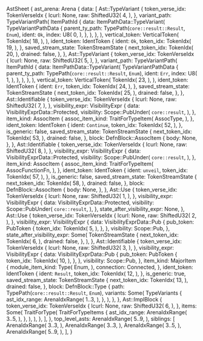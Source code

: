 AstSheet {
    ast_arena: Arena {
        data: [
            Ast::TypeVariant {
                token_verse_idx: TokenVerseIdx {
                    lcurl: None,
                    raw: ShiftedU32(
                        4,
                    ),
                },
                variant_path: TypeVariantPath(
                    ItemPathId {
                        data: ItemPathData::TypeVariant(
                            TypeVariantPathData {
                                parent_ty_path: TypePath(`core::result::Result`, `Enum`),
                                ident: `Ok`,
                                index: U8(
                                    0,
                                ),
                            },
                        ),
                    },
                ),
                vertical_token: VerticalToken(
                    TokenIdx(
                        18,
                    ),
                ),
                ident_token: IdentToken {
                    ident: `Ok`,
                    token_idx: TokenIdx(
                        19,
                    ),
                },
                saved_stream_state: TokenStreamState {
                    next_token_idx: TokenIdx(
                        20,
                    ),
                    drained: false,
                },
            },
            Ast::TypeVariant {
                token_verse_idx: TokenVerseIdx {
                    lcurl: None,
                    raw: ShiftedU32(
                        5,
                    ),
                },
                variant_path: TypeVariantPath(
                    ItemPathId {
                        data: ItemPathData::TypeVariant(
                            TypeVariantPathData {
                                parent_ty_path: TypePath(`core::result::Result`, `Enum`),
                                ident: `Err`,
                                index: U8(
                                    1,
                                ),
                            },
                        ),
                    },
                ),
                vertical_token: VerticalToken(
                    TokenIdx(
                        23,
                    ),
                ),
                ident_token: IdentToken {
                    ident: `Err`,
                    token_idx: TokenIdx(
                        24,
                    ),
                },
                saved_stream_state: TokenStreamState {
                    next_token_idx: TokenIdx(
                        25,
                    ),
                    drained: false,
                },
            },
            Ast::Identifiable {
                token_verse_idx: TokenVerseIdx {
                    lcurl: None,
                    raw: ShiftedU32(
                        7,
                    ),
                },
                visibility_expr: VisibilityExpr {
                    data: VisibilityExprData::Protected,
                    visibility: Scope::PubUnder(
                        `core::result`,
                    ),
                },
                item_kind: AssocItem {
                    assoc_item_kind: TraitForTypeItem(
                        AssocType,
                    ),
                },
                ident_token: IdentToken {
                    ident: `Continue`,
                    token_idx: TokenIdx(
                        52,
                    ),
                },
                is_generic: false,
                saved_stream_state: TokenStreamState {
                    next_token_idx: TokenIdx(
                        53,
                    ),
                    drained: false,
                },
                block: DefnBlock::AssocItem {
                    body: None,
                },
            },
            Ast::Identifiable {
                token_verse_idx: TokenVerseIdx {
                    lcurl: None,
                    raw: ShiftedU32(
                        8,
                    ),
                },
                visibility_expr: VisibilityExpr {
                    data: VisibilityExprData::Protected,
                    visibility: Scope::PubUnder(
                        `core::result`,
                    ),
                },
                item_kind: AssocItem {
                    assoc_item_kind: TraitForTypeItem(
                        AssocFunctionFn,
                    ),
                },
                ident_token: IdentToken {
                    ident: `unveil`,
                    token_idx: TokenIdx(
                        57,
                    ),
                },
                is_generic: false,
                saved_stream_state: TokenStreamState {
                    next_token_idx: TokenIdx(
                        58,
                    ),
                    drained: false,
                },
                block: DefnBlock::AssocItem {
                    body: None,
                },
            },
            Ast::Use {
                token_verse_idx: TokenVerseIdx {
                    lcurl: None,
                    raw: ShiftedU32(
                        1,
                    ),
                },
                visibility_expr: VisibilityExpr {
                    data: VisibilityExprData::Protected,
                    visibility: Scope::PubUnder(
                        `core::result`,
                    ),
                },
                state_after_visibility_expr: None,
            },
            Ast::Use {
                token_verse_idx: TokenVerseIdx {
                    lcurl: None,
                    raw: ShiftedU32(
                        2,
                    ),
                },
                visibility_expr: VisibilityExpr {
                    data: VisibilityExprData::Pub {
                        pub_token: PubToken {
                            token_idx: TokenIdx(
                                5,
                            ),
                        },
                    },
                    visibility: Scope::Pub,
                },
                state_after_visibility_expr: Some(
                    TokenStreamState {
                        next_token_idx: TokenIdx(
                            6,
                        ),
                        drained: false,
                    },
                ),
            },
            Ast::Identifiable {
                token_verse_idx: TokenVerseIdx {
                    lcurl: None,
                    raw: ShiftedU32(
                        3,
                    ),
                },
                visibility_expr: VisibilityExpr {
                    data: VisibilityExprData::Pub {
                        pub_token: PubToken {
                            token_idx: TokenIdx(
                                10,
                            ),
                        },
                    },
                    visibility: Scope::Pub,
                },
                item_kind: MajorItem {
                    module_item_kind: Type(
                        Enum,
                    ),
                    connection: Connected,
                },
                ident_token: IdentToken {
                    ident: `Result`,
                    token_idx: TokenIdx(
                        12,
                    ),
                },
                is_generic: true,
                saved_stream_state: TokenStreamState {
                    next_token_idx: TokenIdx(
                        13,
                    ),
                    drained: false,
                },
                block: DefnBlock::Type {
                    path: TypePath(`core::result::Result`, `Enum`),
                    variants: Some(
                        TypeVariants {
                            ast_idx_range: ArenaIdxRange(
                                1..3,
                            ),
                        },
                    ),
                },
            },
            Ast::ImplBlock {
                token_verse_idx: TokenVerseIdx {
                    lcurl: None,
                    raw: ShiftedU32(
                        6,
                    ),
                },
                items: Some(
                    TraitForType(
                        TraitForTypeItems {
                            ast_idx_range: ArenaIdxRange(
                                3..5,
                            ),
                        },
                    ),
                ),
            },
        ],
    },
    top_level_asts: ArenaIdxRange(
        5..9,
    ),
    siblings: [
        ArenaIdxRange(
            3..3,
        ),
        ArenaIdxRange(
            3..3,
        ),
        ArenaIdxRange(
            3..5,
        ),
        ArenaIdxRange(
            5..9,
        ),
    ],
}